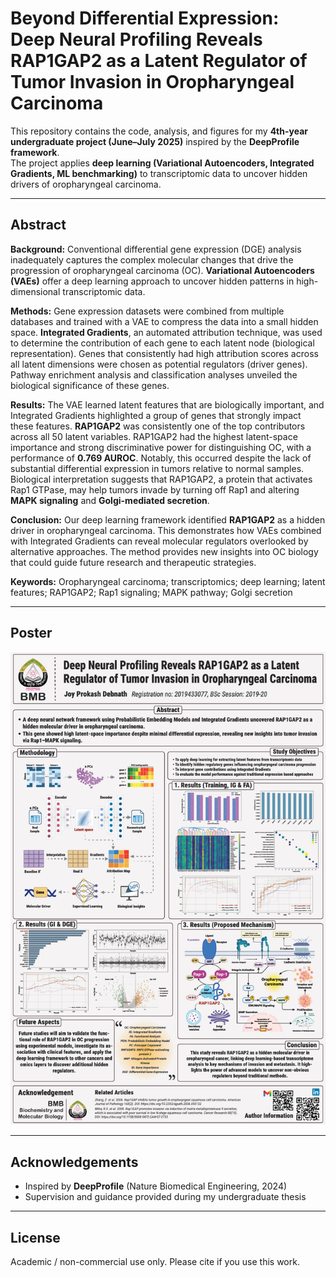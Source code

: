 # Beyond Differential Expression: Deep Neural Profiling Reveals RAP1GAP2 as a Latent Regulator of Tumor Invasion in Oropharyngeal Carcinoma

This repository contains the code, analysis, and figures for my **4th-year undergraduate project (June–July 2025)** inspired by the **DeepProfile framework**.  
The project applies **deep learning (Variational Autoencoders, Integrated Gradients, ML benchmarking)** to transcriptomic data to uncover hidden drivers of oropharyngeal carcinoma.

---

## Abstract
**Background:** Conventional differential gene expression (DGE) analysis inadequately captures the complex molecular changes that drive the progression of oropharyngeal carcinoma (OC). **Variational Autoencoders (VAEs)** offer a deep learning approach to uncover hidden patterns in high-dimensional transcriptomic data.  

**Methods:** Gene expression datasets were combined from multiple databases and trained with a VAE to compress the data into a small hidden space. **Integrated Gradients**, an automated attribution technique, was used to determine the contribution of each gene to each latent node (biological representation). Genes that consistently had high attribution scores across all latent dimensions were chosen as potential regulators (driver genes). Pathway enrichment analysis and classification analyses unveiled the biological significance of these genes.  

**Results:** The VAE learned latent features that are biologically important, and Integrated Gradients highlighted a group of genes that strongly impact these features. **RAP1GAP2** was consistently one of the top contributors across all 50 latent variables. RAP1GAP2 had the highest latent-space importance and strong discriminative power for distinguishing OC, with a performance of **0.769 AUROC**. Notably, this occurred despite the lack of substantial differential expression in tumors relative to normal samples. Biological interpretation suggests that RAP1GAP2, a protein that activates Rap1 GTPase, may help tumors invade by turning off Rap1 and altering **MAPK signaling** and **Golgi-mediated secretion**.  

**Conclusion:** Our deep learning framework identified **RAP1GAP2** as a hidden driver in oropharyngeal carcinoma. This demonstrates how VAEs combined with Integrated Gradients can reveal molecular regulators overlooked by alternative approaches. The method provides new insights into OC biology that could guide future research and therapeutic strategies.  

**Keywords:** Oropharyngeal carcinoma; transcriptomics; deep learning; latent features; RAP1GAP2; Rap1 signaling; MAPK pathway; Golgi secretion  

---

## Poster
![DeepProfile Poster](figure/Readme_figure/poster-1final_jpd_th_print.png)

---

## Acknowledgements
- Inspired by **DeepProfile** (Nature Biomedical Engineering, 2024)  
- Supervision and guidance provided during my undergraduate thesis  

---

## License
Academic / non-commercial use only. Please cite if you use this work.
